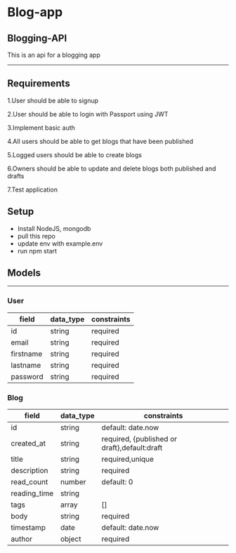 # Blog-app

## Blogging-API

This is an api for a blogging app

---

## Requirements

1.User should be able to signup

2.User should be able to login with Passport using JWT

3.Implement basic auth

4.All users should be able to get blogs that have been published

5.Logged users should be able to create blogs

6.Owners should be able to update and delete blogs both published and drafts

7.Test application

## Setup

- Install NodeJS, mongodb
- pull this repo
- update env with example.env
- run npm start

## Models

---

### User

| field     | data_type | constraints |
| --------- | --------- | ----------- |
| id        | string    | required    |
| email     | string    | required    |
| firstname | string    | required    |
| lastname  | string    | required    |
| password  | string    | required    |

### Blog

| field        | data_type | constraints                                  |
| ------------ | --------- | -------------------------------------------- |
| id           | string    | default: date.now                            |
| created_at   | string    | required, {published or draft},default:draft |
| title        | string    | required,unique                              |
| description  | string    | required                                     |
| read_count   | number    | default: 0                                   |
| reading_time | string    |                                              |
| tags         | array     | []                                           |
| body         | string    | required                                     |
| timestamp    | date      | default: date.now                            |
| author       | object    | required                                     |
